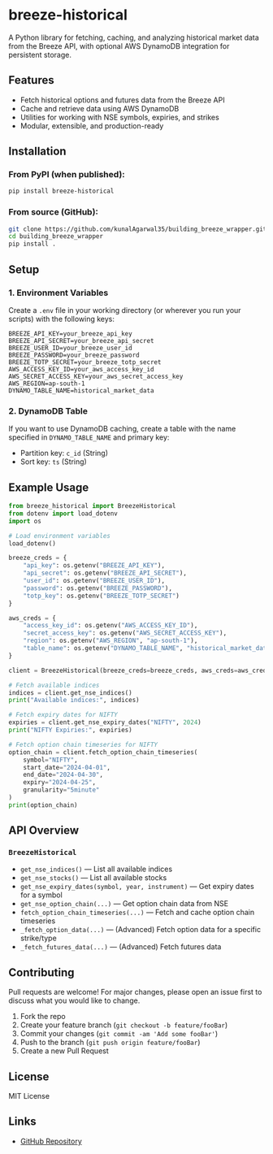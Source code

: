 # breeze-historical

A Python library for fetching, caching, and analyzing historical market data from the Breeze API, with optional AWS DynamoDB integration for persistent storage.

## Features
- Fetch historical options and futures data from the Breeze API
- Cache and retrieve data using AWS DynamoDB
- Utilities for working with NSE symbols, expiries, and strikes
- Modular, extensible, and production-ready

## Installation

### From PyPI (when published):
```bash
pip install breeze-historical
```

### From source (GitHub):
```bash
git clone https://github.com/kunalAgarwal35/building_breeze_wrapper.git
cd building_breeze_wrapper
pip install .
```

## Setup

### 1. Environment Variables
Create a `.env` file in your working directory (or wherever you run your scripts) with the following keys:

```
BREEZE_API_KEY=your_breeze_api_key
BREEZE_API_SECRET=your_breeze_api_secret
BREEZE_USER_ID=your_breeze_user_id
BREEZE_PASSWORD=your_breeze_password
BREEZE_TOTP_SECRET=your_breeze_totp_secret
AWS_ACCESS_KEY_ID=your_aws_access_key_id
AWS_SECRET_ACCESS_KEY=your_aws_secret_access_key
AWS_REGION=ap-south-1
DYNAMO_TABLE_NAME=historical_market_data
```

### 2. DynamoDB Table
If you want to use DynamoDB caching, create a table with the name specified in `DYNAMO_TABLE_NAME` and primary key:
- Partition key: `c_id` (String)
- Sort key: `ts` (String)

## Example Usage

```python
from breeze_historical import BreezeHistorical
from dotenv import load_dotenv
import os

# Load environment variables
load_dotenv()

breeze_creds = {
    "api_key": os.getenv("BREEZE_API_KEY"),
    "api_secret": os.getenv("BREEZE_API_SECRET"),
    "user_id": os.getenv("BREEZE_USER_ID"),
    "password": os.getenv("BREEZE_PASSWORD"),
    "totp_key": os.getenv("BREEZE_TOTP_SECRET")
}

aws_creds = {
    "access_key_id": os.getenv("AWS_ACCESS_KEY_ID"),
    "secret_access_key": os.getenv("AWS_SECRET_ACCESS_KEY"),
    "region": os.getenv("AWS_REGION", "ap-south-1"),
    "table_name": os.getenv("DYNAMO_TABLE_NAME", "historical_market_data")
}

client = BreezeHistorical(breeze_creds=breeze_creds, aws_creds=aws_creds, verbose=True)

# Fetch available indices
indices = client.get_nse_indices()
print("Available indices:", indices)

# Fetch expiry dates for NIFTY
expiries = client.get_nse_expiry_dates("NIFTY", 2024)
print("NIFTY Expiries:", expiries)

# Fetch option chain timeseries for NIFTY
option_chain = client.fetch_option_chain_timeseries(
    symbol="NIFTY",
    start_date="2024-04-01",
    end_date="2024-04-30",
    expiry="2024-04-25",
    granularity="5minute"
)
print(option_chain)
```

## API Overview

### `BreezeHistorical`
- `get_nse_indices()` — List all available indices
- `get_nse_stocks()` — List all available stocks
- `get_nse_expiry_dates(symbol, year, instrument)` — Get expiry dates for a symbol
- `get_nse_option_chain(...)` — Get option chain data from NSE
- `fetch_option_chain_timeseries(...)` — Fetch and cache option chain timeseries
- `_fetch_option_data(...)` — (Advanced) Fetch option data for a specific strike/type
- `_fetch_futures_data(...)` — (Advanced) Fetch futures data

## Contributing
Pull requests are welcome! For major changes, please open an issue first to discuss what you would like to change.

1. Fork the repo
2. Create your feature branch (`git checkout -b feature/fooBar`)
3. Commit your changes (`git commit -am 'Add some fooBar'`)
4. Push to the branch (`git push origin feature/fooBar`)
5. Create a new Pull Request

## License
MIT License

## Links
- [GitHub Repository](https://github.com/kunalAgarwal35/building_breeze_wrapper) 